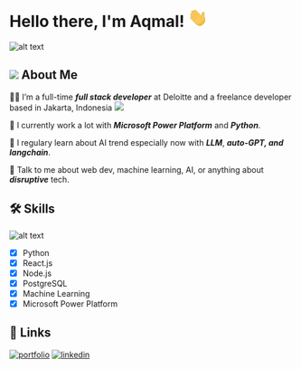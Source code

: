 # Hello there, I'm Aqmal! <img src="https://raw.githubusercontent.com/noczero/noczero/master/styles/Hi.gif" width="35px">


![alt text](https://github-readme-stats.vercel.app/api?username=maqmal&show_icons=true&theme=radical)

## <img src="https://github.com/TheDudeThatCode/TheDudeThatCode/blob/master/Assets/Developer.gif" width="45" /> About Me

🧑‍💻 I’m a full-time ***full stack developer*** at Deloitte and a freelance developer based in Jakarta, Indonesia <img src="https://media.giphy.com/media/WUlplcMpOCEmTGBtBW/giphy.gif" width="30">

🚀 I currently work a lot with ***Microsoft Power Platform*** and ***Python***.

🧠 I regulary learn about AI trend especially now with ***LLM***, ***auto-GPT, and langchain***.

💬 Talk to me about web dev, machine learning, AI, or anything about ***disruptive*** tech.

## 🛠 Skills

![alt text](https://api.githubtrends.io/user/svg/maqmal/langs?time_range=six_months&loc_metric=changed&compact=True&theme=synthwaves)

- [x] Python
- [x] React.js
- [x] Node.js
- [x] PostgreSQL
- [x] Machine Learning
- [x] Microsoft Power Platform

## 🔗 Links

[![portfolio](https://img.shields.io/badge/my_portfolio-000?style=for-the-badge&logo=ko-fi&logoColor=white)](https://maqmal.github.io/portfolio/)
[![linkedin](https://img.shields.io/badge/linkedin-0A66C2?style=for-the-badge&logo=linkedin&logoColor=white)](https://www.linkedin.com/in/m-aqmal-pangestu-2217a7187/)



